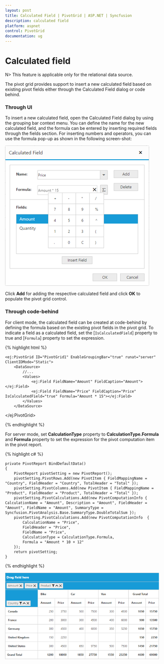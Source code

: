 ```yaml
---
layout: post
title: Calculated Field | PivotGrid | ASP.NET | Syncfusion 
description: calculated field
platform: aspnet
control: PivotGrid
documentation: ug
---
```


# Calculated field

N> This feature is applicable only for the relational data source.

The pivot grid provides support to insert a new calculated field based on existing pivot fields either through the Calculated Field dialog or code behind.

### Through UI
To insert a new calculated field, open the Calculated Field dialog by using the grouping bar context menu. You can define the name for the new calculated field, and the formula can be entered by inserting required fields through the fields section. For inserting numbers and operators, you can use the formula pop-up as shown in the following screen-shot:

![](Calculated-Field_images/Calculated-Field-Popup.png)

Click **Add** for adding the respective calculated field and click **OK** to populate the pivot grid control.

### Through code-behind

For client mode, the calculated field can be created at code-behind by defining the formula based on the existing pivot fields in the pivot grid. To indicate a field as a calculated field, set the [`IsCalculatedField`] property to true and [`Formula`] property to set the expression.

{% highlight html %}

    <ej:PivotGrid ID="PivotGrid1" EnableGroupingBar="true" runat="server" ClientIDMode="Static">
        <DataSource>
            //...
            <Values>
                <ej:Field FieldName="Amount" FieldCaption="Amount"></ej:Field>
                <ej:Field FieldName="Price" FieldCaption="Price" IsCalculatedField="true" Formula="Amount * 15"></ej:Field>
            </Values>
        </DataSource>
  </ej:PivotGrid>

{% endhighlight %}

For server mode, set **CalculationType** property to **CalculationType.Formula** and **Formula** property to set the expression for the pivot computation item in the pivot report.

{% highlight c# %}

    private PivotReport BindDefaultData()
    {
        PivotReport pivotSetting = new PivotReport();
        pivotSetting.PivotRows.Add(new PivotItem { FieldMappingName = "Country", FieldHeader = "Country", TotalHeader = "Total" });
        pivotSetting.PivotColumns.Add(new PivotItem { FieldMappingName = "Product", FieldHeader = "Product", TotalHeader = "Total" });
        pivotSetting.PivotCalculations.Add(new PivotComputationInfo { CalculationName = "Amount", Description = "Amount", FieldHeader = "Amount", FieldName = "Amount", SummaryType = Syncfusion.PivotAnalysis.Base.SummaryType.DoubleTotalSum });
        pivotSetting.PivotCalculations.Add(new PivotComputationInfo  {
            CalculationName = "Price",
            FieldHeader = "Price",
            FieldName = "Price",
            CalculationType = CalculationType.Formula,
            Formula = "Amount * 10 + 12"
        });
        return pivotSetting;
    }

{% endhighlight %}


![](Calculated-Field_images/Calculated-Field1.png)